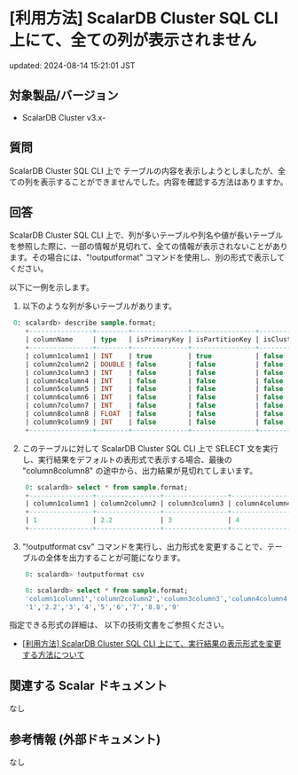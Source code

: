 # [利用方法] ScalarDB Cluster SQL CLI 上にて、全ての列が表示されません

updated: 2024-08-14 15:21:01 JST

## 対象製品/バージョン

-   ScalarDB Cluster v3.x-

## 質問

ScalarDB Cluster SQL CLI 上で
テーブルの内容を表示しようとしましたが、全ての列を表示することができませんでした。内容を確認する方法はありますか。

## 回答

ScalarDB Cluster SQL CLI
上で、列が多いテーブルや列名や値が長いテーブルを参照した際に、一部の情報が見切れて、全ての情報が表示されないことがあります。その場合には、"!outputformat"
コマンドを使用し、別の形式で表示してください。

以下に一例を示します。

1. 以下のような列が多いテーブルがあります。

```sql
 0: scalardb> describe sample.format;
    +----------------+--------+--------------+----------------+-----------------+-----------------+-----------+
    | columnName     | type   | isPrimaryKey | isPartitionKey | isClusteringKey | clusteringOrder | isIndexed |
    +----------------+--------+--------------+----------------+-----------------+-----------------+-----------+
    | column1column1 | INT    | true         | true           | false           | null            | false     |
    | column2column2 | DOUBLE | false        | false          | false           | null            | false     |
    | column3column3 | INT    | false        | false          | false           | null            | false     |
    | column4column4 | INT    | false        | false          | false           | null            | false     |
    | column5column5 | INT    | false        | false          | false           | null            | false     |
    | column6column6 | INT    | false        | false          | false           | null            | false     |
    | column7column7 | INT    | false        | false          | false           | null            | false     |
    | column8column8 | FLOAT  | false        | false          | false           | null            | false     |
    | column9column9 | INT    | false        | false          | false           | null            | false     |
    +----------------+--------+--------------+----------------+-----------------+-----------------+-----------+
```
   
2. このテーブルに対して ScalarDB Cluster SQL CLI 上で SELECT
文を実行し、実行結果をデフォルトの表形式で表示する場合、最後の
"column8column8" の途中から、出力結果が見切れてしまいます。

```sql
    0: scalardb> select * from sample.format;
    +----------------+----------------+----------------+----------------+----------------+----------------+----------------+---------+
    | column1column1 | column2column2 | column3column3 | column4column4 | column5column5 | column6column6 | column7column7 | column8 |
    +----------------+----------------+----------------+----------------+----------------+----------------+----------------+---------+
    | 1              | 2.2            | 3              | 4              | 5              | 6              | 7              | 8.8     |
    +----------------+----------------+----------------+----------------+----------------+----------------+----------------+---------+
```

3. "!outputformat csv"
コマンドを実行し、出力形式を変更することで、テーブルの全体を出力することが可能になります。

```sql
    0: scalardb> !outputformat csv

    0: scalardb> select * from sample.format;
    'column1column1','column2column2','column3column3','column4column4','column5column5','column6column6','column7column7','column8column8','column9column9'
    '1','2.2','3','4','5','6','7','8.8','9'
```

指定できる形式の詳細は、 以下の技術文書をご参照ください。

-   [\[利用方法\] ScalarDB Cluster SQL CLI 上にて、実行結果の表示形式を変更する方法について](./scalardb_10265940204687.md)

## 関連する Scalar ドキュメント

なし

## 参考情報 (外部ドキュメント)

なし
